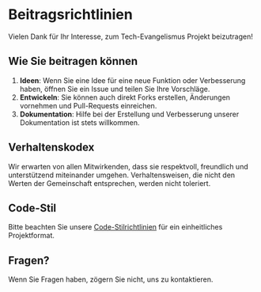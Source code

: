 # Beitragsrichtlinien

Vielen Dank für Ihr Interesse, zum Tech-Evangelismus Projekt beizutragen!

## Wie Sie beitragen können
1. **Ideen**: Wenn Sie eine Idee für eine neue Funktion oder Verbesserung haben, öffnen Sie ein Issue und teilen Sie Ihre Vorschläge.
2. **Entwickeln**: Sie können auch direkt Forks erstellen, Änderungen vornehmen und Pull-Requests einreichen.
3. **Dokumentation**: Hilfe bei der Erstellung und Verbesserung unserer Dokumentation ist stets willkommen.

## Verhaltenskodex
Wir erwarten von allen Mitwirkenden, dass sie respektvoll, freundlich und unterstützend miteinander umgehen. Verhaltensweisen, die nicht den Werten der Gemeinschaft entsprechen, werden nicht toleriert.

## Code-Stil
Bitte beachten Sie unsere [Code-Stilrichtlinien](https://example.com/code-style-guidelines) für ein einheitliches Projektformat.

## Fragen?
Wenn Sie Fragen haben, zögern Sie nicht, uns zu kontaktieren.